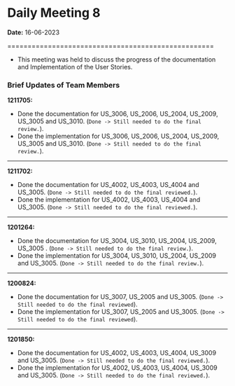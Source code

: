 # Daily Meeting 8

**Date:** 16-06-2023

===================================================

* This meeting was held to discuss the progress of the documentation and Implementation of the User Stories.

### Brief Updates of Team Members

**1211705:** 
+ Done the documentation for US_3006, US_2006, US_2004, US_2009, US_3005 and US_3010. (`Done -> Still needed to do the final review.`).
+ Done the implementation for US_3006, US_2006, US_2004, US_2009, US_3005 and US_3010. (`Done -> Still needed to do the final review.`).

---------------------------------------------------

**1211702:** 
+ Done the documentation for US_4002, US_4003, US_4004 and US_3005. (`Done -> Still needed to do the final reviewed.`).
+ Done the implementation for US_4002, US_4003, US_4004 and US_3005. (`Done -> Still needed to do the final reviewed.`).

---------------------------------------------------

**1201264:** 
+ Done the documentation for US_3004, US_3010, US_2004, US_2009, US_3005 . (`Done -> Still needed to do the final review.`).
+ Done the implementation for US_3004, US_3010, US_2004, US_2009 and US_3005. (`Done -> Still needed to do the final review.`).


---------------------------------------------------

**1200824:** 
+ Done the documentation for US_3007, US_2005 and US_3005. (`Done -> Still needed to do the final reviewed`).
+ Done the implementation for US_3007, US_2005 and US_3005. (`Done -> Still needed to do the final reviewed`).

---------------------------------------------------

**1201850:** 
+ Done the documentation for US_4002, US_4003, US_4004, US_3009 and US_3005. (`Done -> Still needed to do the final reviewed.`).
+ Done the implementation for US_4002, US_4003, US_4004, US_3009 and US_3005. (`Done -> Still needed to do the final reviewed.`).